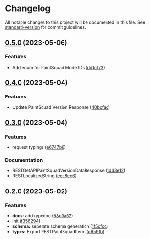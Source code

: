 # Changelog

All notable changes to this project will be documented in this file. See [standard-version](https://github.com/conventional-changelog/standard-version) for commit guidelines.

## [0.5.0](https://github.com/OfficialCRUGG/xenyria-api-types/compare/v0.4.0...v0.5.0) (2023-05-06)


### Features

* Add enum for PaintSquad Mode IDs ([dd1c173](https://github.com/OfficialCRUGG/xenyria-api-types/commits/dd1c173afa65cbf42b7944517e66e0a8aa7b189c))

## [0.4.0](https://github.com/OfficialCRUGG/xenyria-api-types/compare/v0.3.0...v0.4.0) (2023-05-04)


### Features

* Update PaintSquad Version Response ([40bcfac](https://github.com/OfficialCRUGG/xenyria-api-types/commits/40bcfac346d89f118128a5d87f2f089872b2825f))

## [0.3.0](https://github.com/OfficialCRUGG/xenyria-api-types/compare/v0.2.0...v0.3.0) (2023-05-04)


### Features

* request typings ([e6747b8](https://github.com/OfficialCRUGG/xenyria-api-types/commits/e6747b8fb374964f8dbda50e49c8aea312b67ebe))


### Documentation

* RESTGetAPIPaintSquadVersionDataResponse ([1d43e12](https://github.com/OfficialCRUGG/xenyria-api-types/commits/1d43e12f9c451ec07f6487dd4c95d71d869ed902))
* RESTLocalizedString ([eee8ec6](https://github.com/OfficialCRUGG/xenyria-api-types/commits/eee8ec687a15a580b51e45fd369fdca1549ded1d))

## 0.2.0 (2023-05-02)


### Features

* **docs:** add typedoc ([63d3a57](https://github.com/OfficialCRUGG/xenyria-api-types/commits/63d3a57d131ad8424976f47e258d4fd617447849))
* init ([f356294](https://github.com/OfficialCRUGG/xenyria-api-types/commits/f356294a9644bbec0d36560a990778c8af0f7e3b))
* **schema:** seperate schema generation ([1f5cfcc](https://github.com/OfficialCRUGG/xenyria-api-types/commits/1f5cfcc788faf34c6751c7b1f20904e8bccee943))
* **types:** Export RESTPaintSquadItem ([fd659fb](https://github.com/OfficialCRUGG/xenyria-api-types/commits/fd659fb284553ce85d6c96daa8d75d68d964bb1e))
